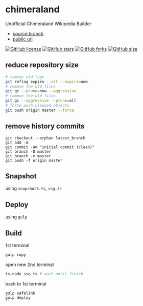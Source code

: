 # chimeraland
Unofficial Chimeraland Wikipedia Builder

- [source branch](https://github.com/dimaslanjaka/chimeraland/tree/gh-pages)
- [public url](https://www.webmanajemen.com/chimeraland)

[![GitHub license](https://img.shields.io/github/license/dimaslanjaka/chimeraland?color=%232596be&label=License&logo=License&logoColor=%2321130d&style=for-the-badge)](https://github.com/dimaslanjaka/chimeraland)
[![GitHub stars](https://img.shields.io/github/stars/dimaslanjaka/chimeraland?style=for-the-badge)](https://github.com/dimaslanjaka/chimeraland/stargazers)
[![GitHub forks](https://img.shields.io/github/forks/dimaslanjaka/chimeraland?style=for-the-badge)](https://github.com/dimaslanjaka/chimeraland/network)
[![GitHub size](https://img.shields.io/github/repo-size/dimaslanjaka/chimeraland?style=for-the-badge)](https://github.com/dimaslanjaka/chimeraland)

## reduce repository size
```bash
# remove old logs
git reflog expire --all --expire=now
# remove the old files
git gc --prune=now --aggressive
# remove the old files
git gc --aggressive --prune=all
# force push cleaned objects
git push origin master --force
```

## remove history commits
```
git checkout --orphan latest_branch
git add -A
git commit -am "initial commit (clean)"
git branch -D master
git branch -m master
git push -f origin master
```

## Snapshot
using `snapshot3.ts`, `ssg.ts`

## Deploy
using `gulp`

## Build
1st terminal
```bash
gulp copy
```
open new 2nd terminal
```bash
ts-node ssg.ts # wait until finish
```
back to 1st terminal
```
gulp safelink
gulp deploy
``